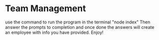 # Team Management
use the command to run the program in the terminal "node index"
Then answer the prompts to completion and once done the answers will create an employee with info you have provided.
Enjoy!